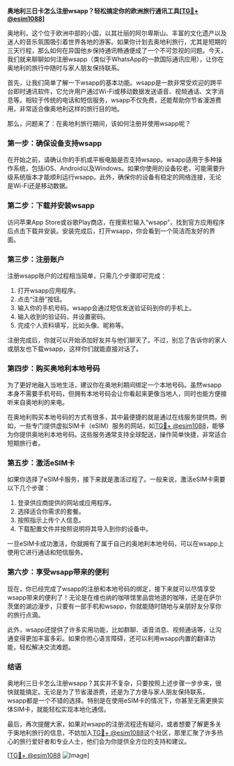 **奥地利三日卡怎么注册wsapp？轻松搞定你的欧洲旅行通讯工具[[TG💪+ @esim1088](https://t.me/s/esim1088)]**

奥地利，这个位于欧洲中部的小国，以其壮丽的阿尔卑斯山、丰富的文化遗产以及迷人的音乐氛围吸引着世界各地的游客。如果你计划去奥地利旅行，尤其是短期的三天行程，那么如何在异国他乡保持通讯畅通便成了一个不可忽视的问题。今天，我们就来聊聊如何注册wsapp（类似于WhatsApp的一款国际通讯应用），让你在奥地利的旅行中随时与家人朋友保持联系。

首先，让我们简单了解一下wsapp的基本功能。wsapp是一款非常受欢迎的跨平台即时通讯软件，它允许用户通过Wi-Fi或移动数据发送语音、视频通话、文字消息等。相较于传统的电话和短信服务，wsapp不仅免费，还能帮助你节省漫游费用，非常适合像奥地利这样的旅行目的地。

那么，问题来了：在奥地利旅行期间，该如何注册并使用wsapp呢？

### **第一步：确保设备支持wsapp**
在开始之前，请确认你的手机或平板电脑是否支持wsapp。wsapp适用于多种操作系统，包括iOS、Android以及Windows。如果你使用的设备较老，可能需要升级系统版本才能顺利运行wsapp。此外，确保你的设备有稳定的网络连接，无论是Wi-Fi还是移动数据。

### **第二步：下载并安装wsapp**
访问苹果App Store或谷歌Play商店，在搜索栏输入“wsapp”，找到官方应用程序后点击下载并安装。安装完成后，打开wsapp，你会看到一个简洁而友好的界面。

### **第三步：注册账户**
注册wsapp账户的过程相当简单，只需几个步骤即可完成：

1. 打开wsapp应用程序。
2. 点击“注册”按钮。
3. 输入你的手机号码。wsapp会通过短信发送验证码到你的手机上。
4. 输入收到的验证码，并设置密码。
5. 完成个人资料填写，比如头像、昵称等。

注册完成后，你就可以开始添加好友并与他们聊天了。不过，别忘了告诉你的家人或朋友也下载wsapp，这样你们就能直接对话了。

### **第四步：购买奥地利本地号码**
为了更好地融入当地生活，建议你在奥地利期间绑定一个本地号码。虽然wsapp本身不需要手机号码，但拥有本地号码会让你看起来更像当地人，同时也能方便接听来自奥地利的来电。

在奥地利购买本地号码的方式有很多，其中最便捷的就是通过在线服务提供商。例如，一些专门提供虚拟SIM卡（eSIM）服务的网站，如[TG💪+ @esim1088](https://t.me/s/esim1088)，能够为你提供奥地利本地号码。这些服务通常支持全球配送，操作简单快捷，非常适合短期旅行者。

### **第五步：激活eSIM卡**
如果你选择了eSIM卡服务，接下来就是激活过程了。一般来说，激活eSIM卡需要以下几个步骤：

1. 登录供应商提供的网站或应用程序。
2. 选择适合你需求的套餐。
3. 按照指示上传个人信息。
4. 下载配置文件并按照说明将其导入到你的设备中。

一旦eSIM卡成功激活，你就拥有了属于自己的奥地利本地号码，可以在wsapp上使用它进行通话和短信服务。

### **第六步：享受wsapp带来的便利**
现在，你已经完成了wsapp的注册和本地号码的绑定，接下来就可以尽情享受wsapp带来的便利了！无论是在维也纳的咖啡馆里品尝地道的咖啡，还是在萨尔茨堡的湖边漫步，只要有一部手机和wsapp，你就能随时随地与亲朋好友分享你的旅行点滴。

此外，wsapp还提供了许多实用功能，比如群聊、语音消息、视频通话等，让沟通变得更加丰富多彩。如果你担心语言障碍，还可以利用wsapp内置的翻译功能，轻松解决交流难题。

### **结语**
奥地利三日卡怎么注册wsapp？其实并不复杂，只要按照上述步骤一步步来，很快就能搞定。无论是为了节省漫游费，还是为了方便与家人朋友保持联系，wsapp都是一个不错的选择。特别是在使用eSIM卡的情况下，你甚至无需更换实体SIM卡，就能轻松实现本地化通信。

最后，再次提醒大家，如果对wsapp的注册流程还有疑问，或者想要了解更多关于奥地利旅行的信息，不妨加入[TG💪+ @esim1088](https://t.me/s/esim1088)这个社区，那里汇聚了许多热心的旅行爱好者和专业人士，他们会为你提供全方位的支持和建议。

[[TG💪+ @esim1088](https://t.me/s/esim1088) ![Image](https://i.postimg.cc/4NQfJmqS/Snipaste-2025-05-13-00-14-12.png)]